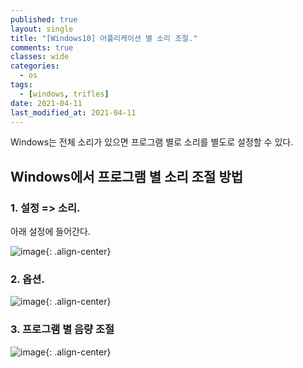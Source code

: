 ```yaml
---
published: true
layout: single
title: "[Windows10] 어플리케이션 별 소리 조절."
comments: true
classes: wide
categories:
  - os
tags:
  - [windows, trifles]
date: 2021-04-11
last_modified_at: 2021-04-11
---
```

Windows는 전체 소리가 있으면 프로그램 별로 소리를 별도로 설정할 수 있다.

## Windows에서 프로그램 별 소리 조절 방법

### 1. 설정 => 소리.

아래 설정에 들어간다.

![image](https://user-images.githubusercontent.com/22446581/114339476-4a5ae980-9b90-11eb-9a58-75dc61b77d21.png){: .align-center}

### 2. 옵션.

![image](https://user-images.githubusercontent.com/22446581/114339537-737b7a00-9b90-11eb-90f3-86430a8075ef.png){: .align-center}

### 3. 프로그램 별 음량 조절

![image](https://user-images.githubusercontent.com/22446581/114339614-96a62980-9b90-11eb-918f-b39b3b7dc143.png){: .align-center}

